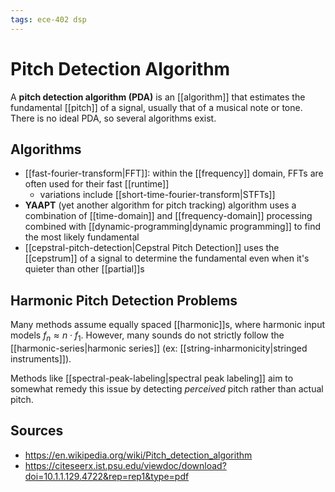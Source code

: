 ```yaml
---
tags: ece-402 dsp
---
```


# Pitch Detection Algorithm

A **pitch detection algorithm (PDA)** is an [[algorithm]] that estimates the fundamental [[pitch]] of a signal, usually that of a musical note or tone. There is no ideal PDA, so several algorithms exist.

## Algorithms

- [[fast-fourier-transform|FFT]]: within the [[frequency]] domain, FFTs are often used for their fast [[runtime]]
  - variations include [[short-time-fourier-transform|STFTs]]
- **YAAPT** (yet another algorithm for pitch tracking) algorithm uses a combination of [[time-domain]] and [[frequency-domain]] processing combined with [[dynamic-programming|dynamic programming]] to find the most likely fundamental
- [[cepstral-pitch-detection|Cepstral Pitch Detection]] uses the [[cepstrum]] of a signal to determine the fundamental even when it's quieter than other [[partial]]s

## Harmonic Pitch Detection Problems

Many methods assume equally spaced [[harmonic]]s, where harmonic input models $f_n \approx n \cdot f_1$. However, many sounds do not strictly follow the [[harmonic-series|harmonic series]] (ex: [[string-inharmonicity|stringed instruments]]).

Methods like [[spectral-peak-labeling|spectral peak labeling]] aim to somewhat remedy this issue by detecting _perceived_ pitch rather than actual pitch.

## Sources

- <https://en.wikipedia.org/wiki/Pitch_detection_algorithm>
- <https://citeseerx.ist.psu.edu/viewdoc/download?doi=10.1.1.129.4722&rep=rep1&type=pdf>
